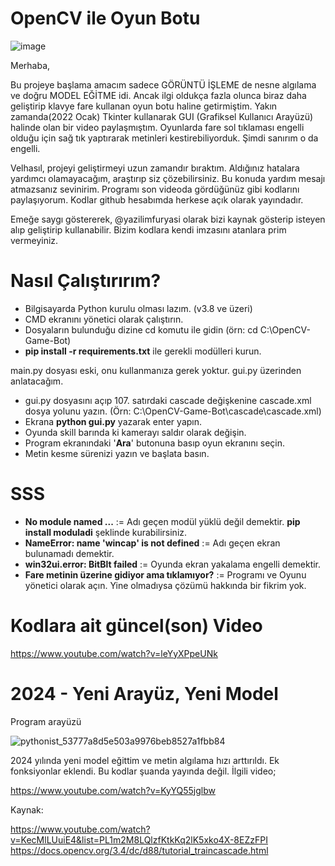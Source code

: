 # OpenCV ile Oyun Botu

![image](https://user-images.githubusercontent.com/84662757/155882729-74331959-1705-4e7c-8a9a-bc3161d6ee81.png)


Merhaba,

Bu projeye başlama amacım sadece GÖRÜNTÜ İŞLEME de nesne algılama ve doğru MODEL EĞİTME idi.
Ancak ilgi oldukça fazla olunca biraz daha geliştirip klavye fare kullanan oyun botu haline getirmiştim.
Yakın zamanda(2022 Ocak) Tkinter kullanarak GUI (Grafiksel Kullanıcı Arayüzü) halinde olan bir video paylaşmıştım. Oyunlarda fare sol tıklaması engelli olduğu için sağ tık yaptırarak metinleri kestirebiliyorduk. Şimdi sanırım o da engelli.

Velhasıl, projeyi geliştirmeyi uzun zamandır bıraktım. Aldığınız hatalara yardımcı olamayacağım, araştırıp siz çözebilirsiniz. Bu konuda yardım mesajı atmazsanız sevinirim. Programı son videoda gördüğünüz gibi kodlarını paylaşıyorum.
Kodlar github hesabımda herkese açık olarak yayındadır.

Emeğe saygı göstererek, @yazilimfuryasi olarak bizi kaynak gösterip isteyen alıp geliştirip kullanabilir.
Bizim kodlara kendi imzasını atanlara prim vermeyiniz.

# Nasıl Çalıştırırım?
* Bilgisayarda Python kurulu olması lazım. (v3.8 ve üzeri)
* CMD ekranını yönetici olarak çalıştırın.
* Dosyaların bulunduğu dizine cd komutu ile gidin (örn: cd C:\OpenCV-Game-Bot)
* **pip install -r requirements.txt** ile gerekli modülleri kurun.

main.py dosyası eski, onu kullanmanıza gerek yoktur. gui.py üzerinden anlatacağım.

* gui.py dosyasını açıp 107. satırdaki cascade değişkenine cascade.xml dosya yolunu yazın. (Örn: C:\OpenCV-Game-Bot\cascade\cascade.xml)
* Ekrana **python gui.py** yazarak enter yapın.
* Oyunda skill barında ki kamerayı saldır olarak değişin.
* Program ekranındaki '**Ara**' butonuna basıp oyun ekranını seçin.
* Metin kesme sürenizi yazın ve başlata basın.

# SSS
* **No module named ...** := Adı geçen modül yüklü değil demektir. **pip install moduladi** şeklinde kurabilirsiniz.
* **NameError: name 'wincap' is not defined** := Adı geçen ekran bulunamadı demektir.
* **win32ui.error: BitBlt failed** := Oyunda ekran yakalama engelli demektir.
* **Fare metinin üzerine gidiyor ama tıklamıyor?** := Programı ve Oyunu yönetici olarak açın. Yine olmadıysa çözümü hakkında bir fikrim yok.

# Kodlara ait güncel(son) Video
https://www.youtube.com/watch?v=leYyXPpeUNk

# 2024 - Yeni Arayüz, Yeni Model

Program arayüzü

![pythonist_53777a8d5e503a9976beb8527a1fbb84](https://github.com/user-attachments/assets/af34c9b1-dd28-4ee9-a40c-9ddce571069a)

2024 yılında yeni model eğittim ve metin algılama hızı arttırıldı. Ek fonksiyonlar eklendi. Bu kodlar şuanda yayında değil. İlgili video;

https://www.youtube.com/watch?v=KyYQ55jglbw

Kaynak:

https://www.youtube.com/watch?v=KecMlLUuiE4&list=PL1m2M8LQlzfKtkKq2lK5xko4X-8EZzFPI
https://docs.opencv.org/3.4/dc/d88/tutorial_traincascade.html
